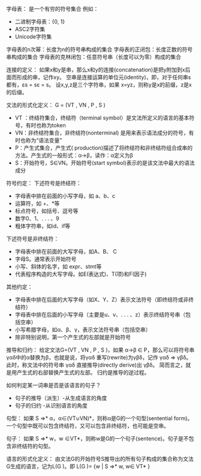字母表：
是一个有穷的符号集合
例如：
- 二进制字母表：{0, 1}
- ASC2字符集
- Unicode字符集

字母表的n次幂：长度为n的符号串构成的集合
字母表的正闭包：长度正数的符号串构成的集合
字母表的克林闭包：任意符号串（长度可以为零）构成的集合

连接的定义：
如果x和y是串，那么x和y的连接(concatenation)是把y附加到x后面而形成的串，记作xy。
空串是连接运算的单位元(identity)，即，对于任何串s都有，εs = sε = s。
设x,y,z是三个字符串，如果 x=yz，则称y是x的前缀，z是x的后缀。

文法的形式化定义：
G = (VT , VN , P , S )
- VT ：终结符集合，终结符（terminal symbol）是文法所定义的语言的基本符号，有时也称为token
- VN：非终结符集合，非终结符(nonterminal) 是用来表示语法成分的符号，有时也称为“语法变量”
- P：产生式集合，产生式( production)描述了将终结符和非终结符组合成串的方法。产生式的一般形式：α→β，读作：α定义为β
- S：开始符号，S∈VN。开始符号(start symbol)表示的是该文法中最大的语法成分

符号约定：
下述符号是终结符：
- 字母表中排在前面的小写字母，如 a、b、c
- 运算符，如 +、*等
- 标点符号，如括号、逗号等
- 数字0、1、. . . 、9
- 粗体字符串，如id、if等

下述符号是非终结符：
- 字母表中排在前面的大写字母，如A、B、 C
- 字母S。通常表示开始符号
- 小写、斜体的名字，如 expr、stmt等
- 代表程序构造的大写字母。如E(表达式)、T(项)和F(因子)

其他约定：
- 字母表中排在后面的大写字母（如X、Y、Z）表示文法符号（即终结符或非终结符）
- 字母表中排在后面的小写字母（主要是u、v、. . . 、z）表示终结符号串（包括空串）
- 小写希腊字母，如α、β、γ，表示文法符号串（包括空串）
- 除非特别说明，第一个产生式的左部就是开始符号

推导和归约：
给定文法G=(VT , VN , P , S )，如果 α→β ∈ P，那么可以将符号串γαδ中的α替换为β，也就是说，将γαδ 重写(rewrite)为γβδ，记作 γαδ ⇒ γβδ。此时，称文法中的符号串 γαδ 直接推导(directly derive)出 γβδ。
简而言之，就是用产生式的右部替换产生式的左部。
归约是推导的逆过程。

如何判定某一词串是否是该语言的句子？
- 句子的推导（派生）-从生成语言的角度
- 句子的归约 -从识别语言的角度

句型：
如果 S ⇒* α，α∈(VT∪VN)*，则称α是G的一个句型(sentential form)。一个句型中既可以包含终结符，又可以包含非终结符，也可能是空串。

句子：
如果 S ⇒* w，w ∈VT*，则称w是G的一个句子(sentence)。句子是不包含非终结符的句型。

语言的形式化定义：
由文法G的开始符号S推导出的所有句子构成的集合称为文法G生成的语言，记为L(G )。即
L(G )= {w | S ⇒* w, w∈ VT* }